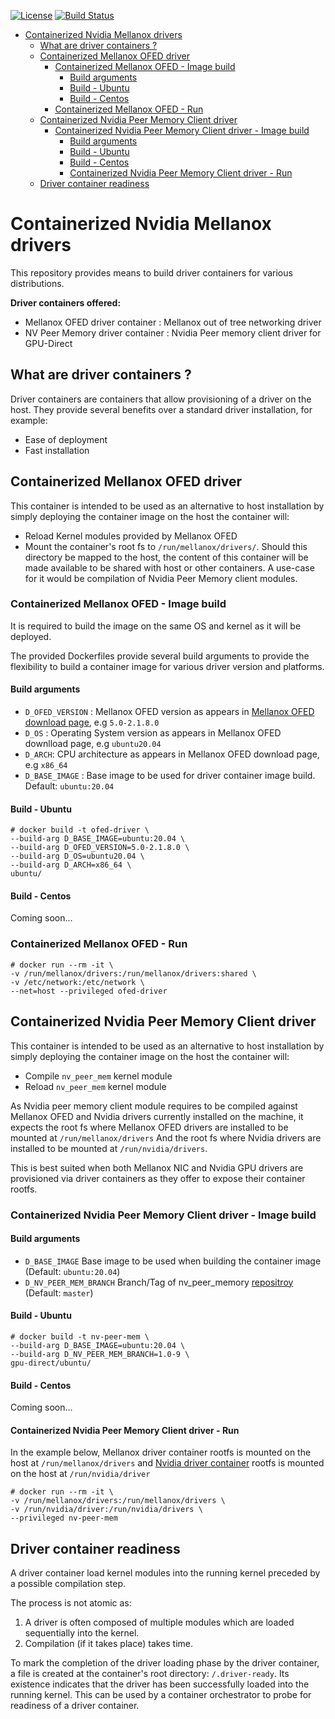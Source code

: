 [![License](https://img.shields.io/badge/License-Apache%202.0-blue.svg)](http://www.apache.org/licenses/LICENSE-2.0)
[![Build Status](https://travis-ci.com/mellanox/ofed-docker.svg?branch=master)](https://travis-ci.com/mellanox/ofed-docker)

- [Containerized Nvidia Mellanox drivers](#containerized-nvidia-mellanox-drivers)
  * [What are driver containers ?](#what-are-driver-containers--)
  * [Containerized Mellanox OFED driver](#containerized-mellanox-ofed-driver)
    + [Containerized Mellanox OFED - Image build](#containerized-mellanox-ofed---image-build)
      - [Build arguments](#build-arguments)
      - [Build - Ubuntu](#build---ubuntu)
      - [Build - Centos](#build---centos)
    + [Containerized Mellanox OFED - Run](#containerized-mellanox-ofed---run)
  * [Containerized Nvidia Peer Memory Client driver](#containerized-nvidia-peer-memory-client-driver)
    + [Containerized Nvidia Peer Memory Client driver - Image build](#containerized-nvidia-peer-memory-client-driver---image-build)
      - [Build arguments](#build-arguments-1)
      - [Build - Ubuntu](#build---ubuntu-1)
      - [Build - Centos](#build---centos-1)
      - [Containerized Nvidia Peer Memory Client driver - Run](#containerized-nvidia-peer-memory-client-driver---run)
  * [Driver container readiness](#driver-container-readiness)

# Containerized Nvidia Mellanox drivers
This repository provides means to build driver containers for various distributions.

__Driver containers offered:__
- Mellanox OFED driver container : Mellanox out of tree networking driver
- NV Peer Memory driver container : Nvidia Peer memory client driver for GPU-Direct

## What are driver containers ?
Driver containers are containers that allow provisioning of a driver on the host.
They provide several benefits over a standard driver installation, for example:
- Ease of deployment
- Fast installation

## Containerized Mellanox OFED driver
This container is intended to be used as an alternative to host installation by simply deploying
the container image on the host the container will:
* Reload Kernel modules provided by Mellanox OFED
* Mount the container's root fs to `/run/mellanox/drivers/`. Should this directory be mapped to the host,
the content of this container will be made available to be shared with host or other containers. A use-case for it
would be compilation of Nvidia Peer Memory client modules.

### Containerized Mellanox OFED - Image build
It is required to build the image on the same OS and kernel as it will be deployed.

The provided Dockerfiles provide several build arguments to provide the flexibility to build
a container image for various driver version and platforms.

#### Build arguments
- `D_OFED_VERSION` : Mellanox OFED version as appears in [Mellanox OFED download page](https://www.mellanox.com/products/infiniband-drivers/linux/mlnx_ofed),
e.g `5.0-2.1.8.0`
- `D_OS` : Operating System version as appears in Mellanox OFED downlload page, e.g `ubuntu20.04`
- `D_ARCH`: CPU architecture as appears in Mellanox OFED download page, e.g `x86_64`
- `D_BASE_IMAGE` : Base image to be used for driver container image build. Default: `ubuntu:20.04` 

#### Build - Ubuntu
```
# docker build -t ofed-driver \
--build-arg D_BASE_IMAGE=ubuntu:20.04 \
--build-arg D_OFED_VERSION=5.0-2.1.8.0 \
--build-arg D_OS=ubuntu20.04 \
--build-arg D_ARCH=x86_64 \
ubuntu/
```

#### Build - Centos
Coming soon...

### Containerized Mellanox OFED - Run
```
# docker run --rm -it \
-v /run/mellanox/drivers:/run/mellanox/drivers:shared \
-v /etc/network:/etc/network \
--net=host --privileged ofed-driver
```

## Containerized Nvidia Peer Memory Client driver
This container is intended to be used as an alternative to host installation by simply deploying
the container image on the host the container will:
* Compile `nv_peer_mem` kernel module
* Reload `nv_peer_mem` kernel module

As Nvidia peer memory client module requires to be compiled against Mellanox OFED and Nvidia drivers currently installed
on the machine, it expects the root fs where Mellanox OFED drivers are installed to be mounted at `/run/mellanox/drivers`
And the root fs where Nvidia drivers are installed to be mounted at `/run/nvidia/drivers`.

This is best suited when both Mellanox NIC and Nvidia GPU drivers are provisioned via driver
containers as they offer to expose their container rootfs. 

### Containerized Nvidia Peer Memory Client driver - Image build

#### Build arguments

- `D_BASE_IMAGE` Base image to be used when building the container image (Default: `ubuntu:20.04`)
- `D_NV_PEER_MEM_BRANCH` Branch/Tag of nv_peer_memory [repositroy](https://github.com/Mellanox/nv_peer_memory) (Default: `master`)

#### Build - Ubuntu
```
# docker build -t nv-peer-mem \
--build-arg D_BASE_IMAGE=ubuntu:20.04 \
--build-arg D_NV_PEER_MEM_BRANCH=1.0-9 \
gpu-direct/ubuntu/
```

#### Build - Centos
Coming soon...

#### Containerized Nvidia Peer Memory Client driver - Run
In the example below, Mellanox driver container rootfs is mounted on the host at `/run/mellanox/drivers`
and [Nvidia driver container](https://github.com/NVIDIA/nvidia-docker/wiki/Driver-containers-(Beta)) rootfs is mounted on the host at `/run/nvidia/driver`

```
# docker run --rm -it \
-v /run/mellanox/drivers:/run/mellanox/drivers \
-v /run/nvidia/driver:/run/nvidia/drivers \
--privileged nv-peer-mem
```

## Driver container readiness

A driver container load kernel modules into the running kernel preceded by a possible compilation
step.

The process is not atomic as:

1. A driver is often composed of multiple modules which are loaded sequentially into the kernel.
2. Compilation (if it takes place) takes time.

To mark the completion of the driver loading phase by the driver container, 
a file is created at the container's root directory: `/.driver-ready`.
Its existence indicates that the driver has been successfully loaded into the running kernel.
This can be used by a container orchestrator to probe for readiness of a driver container. 
